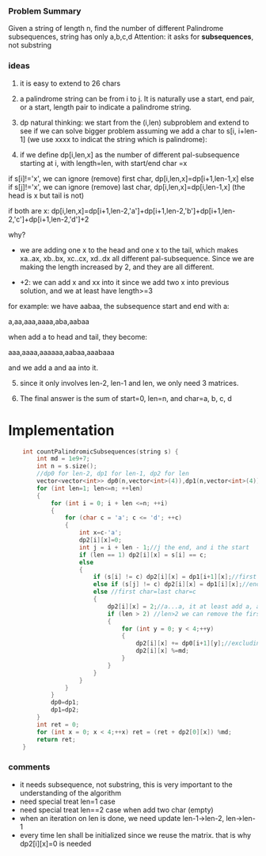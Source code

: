 ### Problem Summary
Given a string of length n, find the number of different Palindrome subsequences, string has only a,b,c,d
Attention: it asks for **subsequences**, not substring

### ideas
1. it is easy to extend to 26 chars

2. a palindrome string can be from i to j. It is naturally use a start, end pair, or a start, length pair to indicate a palindrome string.

3. dp natural thinking: we start from the (i,len) subproblem and extend to see if we can solve bigger problem
assuming we add a char to s[i, i+len-1] (we use xxxx to indicat the string which is palindrome):

4. if we define dp[i,len,x] as the number of different pal-subsequence starting at i, with length=len, with start/end char =x

if s[i]!='x', we can ignore (remove) first char, dp[i,len,x]=dp[i+1,len-1,x]
else if s[j]!='x', we can ignore (remove) last char, dp[i,len,x]=dp[i,len-1,x] (the head is x but tail is not)

if both are x: 
dp[i,len,x]=dp[i+1,len-2,'a']+dp[i+1,len-2,'b']+dp[i+1,len-2,'c']+dp[i+1,len-2,'d']+2

why?
  - we are adding one x to the head and one x to the tail, which makes xa..ax, xb..bx, xc..cx, xd..dx all different pal-subsequence. Since we are making the length increased by 2, and they are all different.
  
  - +2: we can add x and xx into it since we add two x into previous solution, and we at least have length>=3
  
for example: we have aabaa, the subsequence start and end with a:

a,aa,aaa,aaaa,aba,aabaa

when add a to head and tail, they become:

aaa,aaaa,aaaaaa,aabaa,aaabaaa

and we add a and aa into it.

5. since it only involves len-2, len-1 and len, we only need 3 matrices.

6. The final answer is the sum of start=0, len=n, and char=a, b, c, d

# Implementation
```cpp
    int countPalindromicSubsequences(string s) {
        int md = 1e9+7;
        int n = s.size();
        //dp0 for len-2, dp1 for len-1, dp2 for len
        vector<vector<int>> dp0(n,vector<int>(4)),dp1(n,vector<int>(4)),dp2(n,vector<int>(4));
        for (int len=1; len<=n; ++len) 
        {
            for (int i = 0; i + len <=n; ++i)
            {
                for (char c = 'a'; c <= 'd'; ++c)  
                {
                    int x=c-'a';
                    dp2[i][x]=0;
                    int j = i + len - 1;//j the end, and i the start
                    if (len == 1) dp2[i][x] = s[i] == c;
                    else 
                    {
                        if (s[i] != c) dp2[i][x] = dp1[i+1][x];//first char is not the char looking for, just ignore the first char
                        else if (s[j] != c) dp2[i][x] = dp1[i][x];//end char is not the char looking for, just ignore the last char
                        else //first char=last char=c
                        {
                            dp2[i][x] = 2;//a...a, it at least add a, and aa for just the substring
                            if (len > 2) //len>2 we can remove the first and last char
                            {
                                for (int y = 0; y < 4;++y) 
                                {
                                    dp2[i][x] += dp0[i+1][y];//excluding the first and last character
                                    dp2[i][x] %=md;
                                }
                            }
                        }
                    }
                }
            }
            dp0=dp1;
            dp1=dp2;
        }
        int ret = 0;
        for (int x = 0; x < 4;++x) ret = (ret + dp2[0][x]) %md;
        return ret;
    }
```

### comments
- it needs subsequence, not substring, this is very important to the understanding of the algorithm
- need special treat len=1 case
- need special treat len==2 case when add two char (empty)
- when an iteration on len is done, we need update len-1->len-2, len->len-1
- every time len shall be initialized since we reuse the matrix. that is why dp2[i][x]=0 is needed



